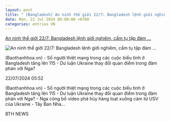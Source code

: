 ```yaml
---
layout: post
title: " [Bangladesh] An ninh thế giới 22/7: Bangladesh lệnh giới nghiêm, cấm tụ tập đám ..."
date: Mon, 22 Jul 2024 09:00:00 +0700
categories: entries VN
---
```

[An ninh thế giới 22/7: Bangladesh lệnh giới nghiêm, cấm tụ tập đám ...](https://baothanhhoa.vn/video/an-ninh-the-gioi-22-7-bangladesh-lenh-gioi-nghiem-cam-tu-tap-dam-dong-300-canh-sat-bi-thuong-220168.htm)

![An ninh thế giới 22/7: Bangladesh lệnh giới nghiêm, cấm tụ tập đám ...](https://baothanhhoa.vn/media/video/460/news/2430/245d1061155t7650l5-95421a009d7f3821616e.jpg)

(Baothanhhoa.vn) - Số người thiệt mạng trong các cuộc biểu tình ở Bangladesh tăng lên 115 - Dư luận Ukraine thay đổi quan điểm trong đàm phán với Nga?

22/07/2024 05:52

(Baothanhhoa.vn) - Số người thiệt mạng trong các cuộc biểu tình ở Bangladesh tăng lên 115 - Dư luận Ukraine thay đổi quan điểm trong đàm phán với Nga? - Nga công bố video phá hủy hàng loạt xuồng cảm tử USV của Ukraine - Tây Ban Nha...

BTH NEWS

